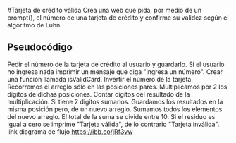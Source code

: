 

#Tarjeta de crédito válida
Crea una web que pida, por medio de un prompt(), el número de una tarjeta de crédito y confirme su validez según el algoritmo de Luhn.
## Pseudocódigo
Pedir el número de la tarjeta de crédito al usuario y guardarlo.
Si el usuario no ingresa nada imprimir un mensaje que diga "ingresa un número".
Crear una función llamada isValidCard.
Invertir el número de la tarjeta.
Recorremos el arreglo sólo en las posiciones pares.
Multiplicamos por 2 los dígitos de dichas posiciones.
Contar digitos del resultado de la multiplicación.
Si tiene 2 digitos sumarlos.
Guardamos los resultados en la misma posición pero, de un nuevo arreglo.
Sumamos todos los elementos del nuevo arreglo.
El total de la suma se divide entre 10.
Si el residuo es igual a cero se imprime "Tarjeta válida", de lo contrario "Tarjeta inválida".
link diagrama de flujo https://ibb.co/jRf3vw
